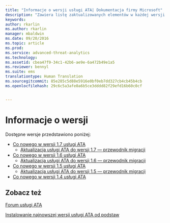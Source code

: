```yaml
---
title: "Informacje o wersji usługi ATA| Dokumentacja firmy Microsoft"
description: "Zawiera listę zaktualizowanych elementów w każdej wersji oraz znane problemy i przewodniki dotyczące migracji"
keywords: 
author: rkarlin
ms.author: rkarlin
manager: mbaldwin
ms.date: 09/20/2016
ms.topic: article
ms.prod: 
ms.service: advanced-threat-analytics
ms.technology: 
ms.assetid: cbea47f9-34c1-42b6-ae9e-6a472b49e1a5
ms.reviewer: bennyl
ms.suite: ems
translationtype: Human Translation
ms.sourcegitcommit: 85e285c5d88e5916e0bf0eb7dd327cb4cb45b4cb
ms.openlocfilehash: 29c6c5a3afe0a6b5ce3dddd82f29efd16b60c0cf


---
```


# <a name="release-notes"></a>Informacje o wersji
Dostępne wersje przedstawiono poniżej:

- [Co nowego w wersji 1.7 usługi ATA](whats-new-version-1.7.md)
   - [Aktualizacja usługi ATA do wersji 1.7 — przewodnik migracji](/advanced-threat-analytics/understand-explore/ata-update-1.7-migration-guide)
- [Co nowego w wersji 1.6 usługi ATA](whats-new-version-1.6.md)
   - [Aktualizacja usługi ATA do wersji 1.6 — przewodnik migracji](/advanced-threat-analytics/understand-explore/ata-update-1.6-migration-guide)
- [Co nowego w wersji 1.5 usługi ATA](whats-new-version-1.5.md)
   - [Aktualizacja usługi ATA do wersji 1.5 — przewodnik migracji](/advanced-threat-analytics/understand-explore/ata-update-1.5-migration-guide)
- [Co nowego w wersji 1.4 usługi ATA](whats-new-version-1.4.md)

## <a name="see-also"></a>Zobacz też
[Forum usługi ATA](https://social.technet.microsoft.com/Forums/security/home?forum=mata)

[Instalowanie najnowszej wersji usługi ATA od podstaw](/advanced-threat-analytics/deploy-use/install-ata)



<!--HONumber=Jan17_HO1-->


